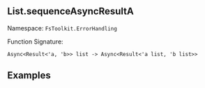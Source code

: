 ## List.sequenceAsyncResultA

Namespace: `FsToolkit.ErrorHandling`

Function Signature:

```
Async<Result<'a, 'b>> list -> Async<Result<'a list, 'b list>>
```

## Examples